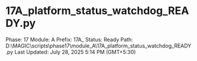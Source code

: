 # 17A_platform_status_watchdog_READY.py

Phase: 17
Module: A
Prefix: 17A_
Status: Ready
Path: D:\MAGIC\scripts\phase17\module_A\17A_platform_status_watchdog_READY.py
Last Updated: July 28, 2025 5:14 PM (GMT+5:30)